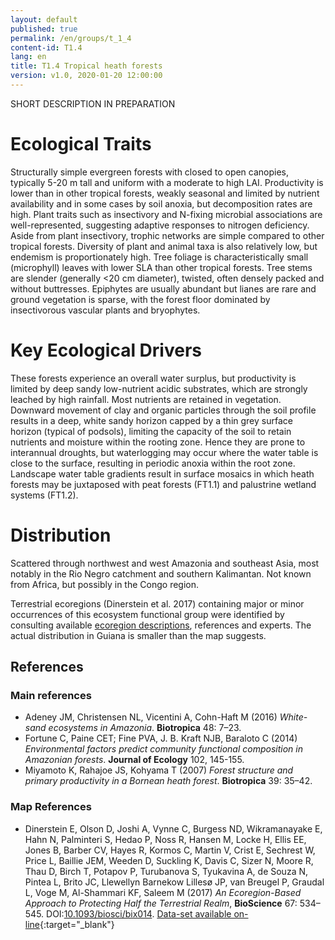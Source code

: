 ```yaml
---
layout: default
published: true
permalink: /en/groups/t_1_4
content-id: T1.4
lang: en
title: T1.4 Tropical heath forests
version: v1.0, 2020-01-20 12:00:00
---
```


SHORT DESCRIPTION IN PREPARATION

# Ecological Traits
 
Structurally simple evergreen forests with closed to open canopies, typically 5-20 m tall and uniform with a moderate to high LAI. Productivity is lower than in other tropical forests, weakly seasonal and limited by nutrient availability and in some cases by soil anoxia, but decomposition rates are high. Plant traits such as insectivory and N-fixing microbial associations are well-represented, suggesting adaptive responses to nitrogen deficiency. Aside from plant insectivory, trophic networks are simple compared to other tropical forests. Diversity of plant and animal taxa is also relatively low, but endemism is proportionately high. Tree foliage is characteristically small (microphyll) leaves with lower SLA than other tropical forests. Tree stems are slender (generally <20 cm diameter), twisted, often densely packed and without buttresses. Epiphytes are usually abundant but lianes are rare and ground vegetation is sparse, with the forest floor dominated by insectivorous vascular plants and bryophytes.
 
# Key Ecological Drivers
 
These forests experience an overall water surplus, but productivity is limited by deep sandy low-nutrient acidic substrates, which are strongly leached by high rainfall. Most nutrients are retained in vegetation. Downward movement of clay and organic particles through the soil profile results in a deep, white sandy horizon capped by a thin grey surface horizon (typical of podsols), limiting the capacity of the soil to retain nutrients and moisture within the rooting zone. Hence they are prone to interannual droughts, but waterlogging may occur where the water table is close to the surface, resulting in periodic anoxia within the root zone.  Landscape water table gradients result in surface mosaics in which heath forests may be juxtaposed with peat forests (FT1.1) and palustrine wetland systems (FT1.2).
 
# Distribution
 
Scattered through northwest and west Amazonia and southeast Asia, most notably in the Rio Negro catchment and southern Kalimantan. Not known from Africa, but possibly in the Congo region.

Terrestrial ecoregions (Dinerstein et al. 2017) containing major or minor occurrences of this ecosystem functional group were identified by consulting available [ecoregion descriptions](https://www.worldwildlife.org/biome-categories/terrestrial-ecoregions), references and experts. The actual distribution in Guiana is smaller than the map suggests.

## References

### Main references
* Adeney JM, Christensen NL, Vicentini A, Cohn-Haft M (2016) *White-sand ecosystems in Amazonia*. **Biotropica** 48: 7–23.
* Fortune C, Paine CET; Fine PVA, J. B. Kraft NJB, Baraloto C (2014) *Environmental factors predict community functional composition in Amazonian forests*. **Journal of Ecology** 102, 145-155. 
* Miyamoto K, Rahajoe JS, Kohyama T (2007) *Forest structure and primary productivity in a Bornean heath forest*. **Biotropica** 39: 35–42.

### Map References
* Dinerstein E, Olson D, Joshi A, Vynne C, Burgess ND, Wikramanayake E, Hahn N, Palminteri S, Hedao P, Noss R, Hansen M, Locke H, Ellis EE, Jones B, Barber CV, Hayes R, Kormos C, Martin V, Crist E, Sechrest W, Price L, Baillie JEM, Weeden D, Suckling K, Davis C, Sizer N, Moore R, Thau D, Birch T, Potapov P, Turubanova S, Tyukavina A, de Souza N, Pintea L, Brito JC, Llewellyn Barnekow Lillesø JP, van Breugel P, Graudal L, Voge M, Al-Shammari KF, Saleem M (2017) *An Ecoregion-Based Approach to Protecting Half the Terrestrial Realm*, **BioScience** 67: 534–545. DOI:[10.1093/biosci/bix014](https://doi.org/10.1093/biosci/bix014). [Data-set available on-line](https://ecoregions2017.appspot.com/){:target="_blank"}
